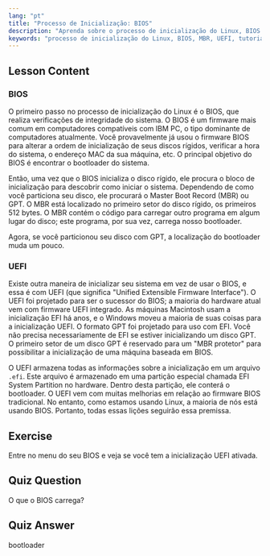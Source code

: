 ```yaml
---
lang: "pt"
title: "Processo de Inicialização: BIOS"
description: "Aprenda sobre o processo de inicialização do Linux, BIOS e MBR. Entenda como seu sistema inicia com este guia amigável para iniciantes. Explore os conceitos de UEFI!"
keywords: "processo de inicialização do Linux, BIOS, MBR, UEFI, tutorial de Linux, bootloader, Linux para iniciantes, inicialização do sistema"
---
```


## Lesson Content

### BIOS

O primeiro passo no processo de inicialização do Linux é o BIOS, que realiza verificações de integridade do sistema. O BIOS é um firmware mais comum em computadores compatíveis com IBM PC, o tipo dominante de computadores atualmente. Você provavelmente já usou o firmware BIOS para alterar a ordem de inicialização de seus discos rígidos, verificar a hora do sistema, o endereço MAC da sua máquina, etc. O principal objetivo do BIOS é encontrar o bootloader do sistema.

Então, uma vez que o BIOS inicializa o disco rígido, ele procura o bloco de inicialização para descobrir como iniciar o sistema. Dependendo de como você particiona seu disco, ele procurará o Master Boot Record (MBR) ou GPT. O MBR está localizado no primeiro setor do disco rígido, os primeiros 512 bytes. O MBR contém o código para carregar outro programa em algum lugar do disco; este programa, por sua vez, carrega nosso bootloader.

Agora, se você particionou seu disco com GPT, a localização do bootloader muda um pouco.

### UEFI

Existe outra maneira de inicializar seu sistema em vez de usar o BIOS, e essa é com UEFI (que significa "Unified Extensible Firmware Interface"). O UEFI foi projetado para ser o sucessor do BIOS; a maioria do hardware atual vem com firmware UEFI integrado. As máquinas Macintosh usam a inicialização EFI há anos, e o Windows moveu a maioria de suas coisas para a inicialização UEFI. O formato GPT foi projetado para uso com EFI. Você não precisa necessariamente de EFI se estiver inicializando um disco GPT. O primeiro setor de um disco GPT é reservado para um "MBR protetor" para possibilitar a inicialização de uma máquina baseada em BIOS.

O UEFI armazena todas as informações sobre a inicialização em um arquivo `.efi`. Este arquivo é armazenado em uma partição especial chamada EFI System Partition no hardware. Dentro desta partição, ele conterá o bootloader. O UEFI vem com muitas melhorias em relação ao firmware BIOS tradicional. No entanto, como estamos usando Linux, a maioria de nós está usando BIOS. Portanto, todas essas lições seguirão essa premissa.

## Exercise

Entre no menu do seu BIOS e veja se você tem a inicialização UEFI ativada.

## Quiz Question

O que o BIOS carrega?

## Quiz Answer

bootloader

